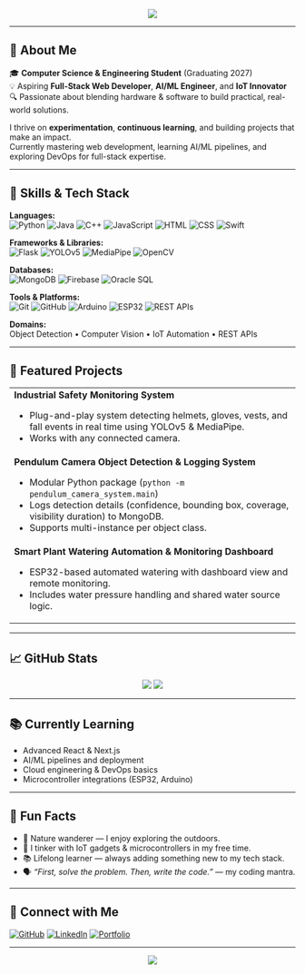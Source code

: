 <!-- Typing animation - use shields.io for the "typing" effect title -->
<p align="center">
  <img src="https://readme-typing-svg.demolab.com?font=Fira+Code&size=28&pause=1000&color=white&width=650&lines=Hi%2C+I%27m+Anuj+Kondawar+%7C+anujkdotexe;CSE+Student+%7C+IoT+%26+AI%2FML+Enthusiast;Full-Stack+Web+Developer+in+progress;Let%27s+build+something+impactful!">
</p>

---

## 👋 About Me

🎓 **Computer Science & Engineering Student** (Graduating 2027)  
💡 Aspiring **Full-Stack Web Developer**, **AI/ML Engineer**, and **IoT Innovator**  
🔍 Passionate about blending hardware & software to build practical, real-world solutions.

I thrive on **experimentation**, **continuous learning**, and building projects that make an impact.  
Currently mastering web development, learning AI/ML pipelines, and exploring DevOps for full-stack expertise.

---

## 🚀 Skills & Tech Stack

**Languages:**  
![Python](https://img.shields.io/badge/Python-3776AB?style=for-the-badge&logo=python&logoColor=white)
![Java](https://img.shields.io/badge/Java-007396?style=for-the-badge&logo=java&logoColor=white)
![C++](https://img.shields.io/badge/C++-00599C?style=for-the-badge&logo=cplusplus&logoColor=white)
![JavaScript](https://img.shields.io/badge/JavaScript-F7DF1E?style=for-the-badge&logo=javascript&logoColor=black)
![HTML](https://img.shields.io/badge/HTML-E34F26?style=for-the-badge&logo=html5&logoColor=white)
![CSS](https://img.shields.io/badge/CSS-1572B6?style=for-the-badge&logo=css3&logoColor=white)
![Swift](https://img.shields.io/badge/Swift-F05138?style=for-the-badge&logo=swift&logoColor=white)

**Frameworks & Libraries:**  
![Flask](https://img.shields.io/badge/Flask-000000?style=for-the-badge&logo=flask&logoColor=white)
![YOLOv5](https://img.shields.io/badge/YOLOv5-23a455?style=for-the-badge&logo=python&logoColor=white)
![MediaPipe](https://img.shields.io/badge/MediaPipe-FF6F00?style=for-the-badge&logo=google&logoColor=white)
![OpenCV](https://img.shields.io/badge/OpenCV-5C3EE8?style=for-the-badge&logo=opencv&logoColor=white)

**Databases:**  
![MongoDB](https://img.shields.io/badge/MongoDB-47A248?style=for-the-badge&logo=mongodb&logoColor=white)
![Firebase](https://img.shields.io/badge/Firebase-FFCA28?style=for-the-badge&logo=firebase&logoColor=black)
![Oracle SQL](https://img.shields.io/badge/Oracle_SQL-F80000?style=for-the-badge&logo=oracle&logoColor=white)

**Tools & Platforms:**  
![Git](https://img.shields.io/badge/Git-F05032?style=for-the-badge&logo=git&logoColor=white)
![GitHub](https://img.shields.io/badge/GitHub-181717?style=for-the-badge&logo=github&logoColor=white)
![Arduino](https://img.shields.io/badge/Arduino-00979D?style=for-the-badge&logo=arduino&logoColor=white)
![ESP32](https://img.shields.io/badge/ESP32-000000?style=for-the-badge&logo=espressif&logoColor=white)
![REST APIs](https://img.shields.io/badge/REST%20APIs-005a9c?style=for-the-badge&logo=apachespark&logoColor=white)

**Domains:**  
Object Detection • Computer Vision • IoT Automation • REST APIs

---

## 🌟 Featured Projects

<table>
  <tr>
    <td>
      <b>Industrial Safety Monitoring System</b><br>
      <ul>
        <li>Plug-and-play system detecting helmets, gloves, vests, and fall events in real time using YOLOv5 & MediaPipe.</li>
        <li>Works with any connected camera.</li>
      </ul>
    </td>
  </tr>
  <tr>
    <td>
      <b>Pendulum Camera Object Detection & Logging System</b><br>
      <ul>
        <li>Modular Python package (<code>python -m pendulum_camera_system.main</code>)</li>
        <li>Logs detection details (confidence, bounding box, coverage, visibility duration) to MongoDB.</li>
        <li>Supports multi-instance per object class.</li>
      </ul>
    </td>
  </tr>
  <tr>
    <td>
      <b>Smart Plant Watering Automation & Monitoring Dashboard</b><br>
      <ul>
        <li>ESP32-based automated watering with dashboard view and remote monitoring.</li>
        <li>Includes water pressure handling and shared water source logic.</li>
      </ul>
    </td>
  </tr>
</table>

---

## 📈 GitHub Stats

<p align="center">
  <img src="https://github-readme-streak-stats.herokuapp.com/?user=anujkdotexe&theme=blueberry&hide_border=true" />
  <img src="https://github-readme-stats.vercel.app/api?username=anujkdotexe&show_icons=true&theme=blueberry&hide_border=true&count_private=true" />
</p>

---

## 📚 Currently Learning

- Advanced React & Next.js
- AI/ML pipelines and deployment
- Cloud engineering & DevOps basics
- Microcontroller integrations (ESP32, Arduino)

---

## 🌱 Fun Facts

- 🌿 Nature wanderer — I enjoy exploring the outdoors.
- 🤖 I tinker with IoT gadgets & microcontrollers in my free time.
- 📚 Lifelong learner — always adding something new to my tech stack.
- 🗣 *“First, solve the problem. Then, write the code.”* — my coding mantra.

---

## 🔗 Connect with Me

[![GitHub](https://img.shields.io/badge/GitHub-anujkdotexe-181717?style=for-the-badge&logo=github&logoColor=white)](https://github.com/anujkdotexe)
[![LinkedIn](https://img.shields.io/badge/LinkedIn-anujkondawar-0077B5?style=for-the-badge&logo=linkedin&logoColor=white)](https://www.linkedin.com/in/anujkondawar/)
[![Portfolio](https://img.shields.io/badge/Portfolio-Coming%20Soon-0F52BA?style=for-the-badge&logo=google-chrome&logoColor=white)]()

---

<p align="center">
  <img src="https://capsule-render.vercel.app/api?type=waving&color=0F52BA&height=150&section=footer"/>
</p>
